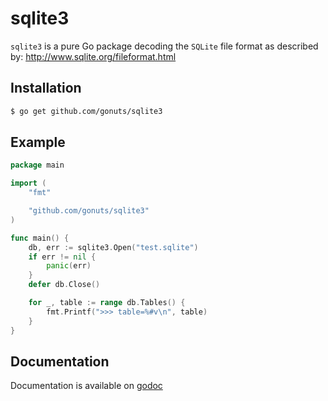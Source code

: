 sqlite3
=======

`sqlite3` is a pure Go package decoding the `SQLite` file format as
described by:
 http://www.sqlite.org/fileformat.html

## Installation

```sh
$ go get github.com/gonuts/sqlite3
```

## Example

```go
package main

import (
	"fmt"

	"github.com/gonuts/sqlite3"
)

func main() {
	db, err := sqlite3.Open("test.sqlite")
	if err != nil {
		panic(err)
	}
	defer db.Close()

	for _, table := range db.Tables() {
		fmt.Printf(">>> table=%#v\n", table)
	}
}
```

## Documentation

Documentation is available on [godoc](http://godoc.org/github.com/gonuts/sqlite3)

